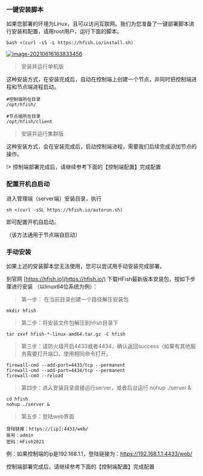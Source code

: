 ### 一键安装脚本

如果您部署的环境为Linux，且可以访问互联网。我们为您准备了一键部署脚本进行安装和配置，请用root用户，运行下面的脚本。

```
bash <(curl -sS -L https://hfish.io/install.sh)
```

[![image-20210616163833456](https://camo.githubusercontent.com/138f103b1cf034b7e493f298b453a43af20628a712f75c80a58d95a3a54b94ee/687474703a2f2f696d672e746872656174626f6f6b2e636e2f68666973682f32303231303631363136333833342e706e67)](https://camo.githubusercontent.com/138f103b1cf034b7e493f298b453a43af20628a712f75c80a58d95a3a54b94ee/687474703a2f2f696d672e746872656174626f6f6b2e636e2f68666973682f32303231303631363136333833342e706e67)

> 安装并运行单机版

这种安装方式，在安装完成后，自动在控制端上创建一个节点，并同时把控制端进程和节点端进程启动。

```
#控制端所在目录
/opt/hfish/

#节点端所在目录
/opt/hfish/client
```

> 安装并运行集群版

这种安装方式，会在安装完成后，启动控制端进程，需要我们后续完成添加节点的操作。

!> 控制端部署完成后，请继续参考下面的【控制端配置】完成配置



### 配置开机自启动

进入管理端（server端）安装目录，执行

```
sh <(curl -sSL https://hfish.io/autorun.sh)
```

即可配置开机自启动。

（该方法通用于节点端自启动）



### 手动安装

如果上述的安装脚本您无法使用，您可以尝试用手动安装完成部署。

到官网 [https://hfish.io](https://hfish.io/) 下载HFish最新版本安装包，按如下步骤进行安装 （以linux64位系统为例）：

> 第一步： 在当前目录创建一个路径解压安装包

```
mkdir hfish
```

> 第二步：将安装文件包解压到hfish目录下

```
tar zxvf hfish-*-linux-amd64.tar.gz -C hfish
```

> 第三步：请防火墙开启4433或者4434，确认返回success（如果有其他服务需要打开端口，使用相同命令打开。

```
firewall-cmd --add-port=4433/tcp --permanent
firewall-cmd --add-port=4434/tcp --permanent
firewall-cmd --reload
```

> 第四步：进入安装目录直接运行server，或者后台运行 nohup ./server &

```
cd hfish
nohup ./server &
```

> 第五步：登陆web界面

```
登陆链接：https://[ip]:4433/web/
账号：admin
密码：HFish2021
```

例：如果控制端的ip是192.168.1.1，登陆链接为：https://192.168.1.1:4433/web/

控制端部署完成后，请继续参考下面的【控制端配置】完成配置

